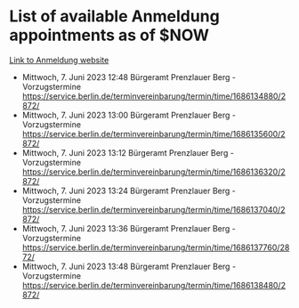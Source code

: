# List of available Anmeldung appointments as of $NOW
[Link to Anmeldung website](https://service.berlin.de/terminvereinbarung/termin/tag.php?termin=1&anliegen[]=120686&dienstleisterlist=122210,122217,327316,122219,327312,122227,327314,122231,327346,122243,327348,122254,122252,329742,122260,329745,122262,329748,122271,327278,122273,327274,122277,327276,330436,122280,327294,122282,327290,122284,327292,122291,327270,122285,327266,122286,327264,122296,327268,150230,329760,122297,327286,122294,327284,122312,329763,122314,329775,122304,327330,122311,327334,122309,327332,317869,122281,327352,122279,329772,122283,122276,327324,122274,327326,122267,329766,122246,327318,122251,327320,122257,327322,122208,327298,122226,327300&herkunft=http%3A%2F%2Fservice.berlin.de%2Fdienstleistung%2F120686%2F)
- Mittwoch, 7. Juni 2023 12:48 Bürgeramt Prenzlauer Berg - Vorzugstermine https://service.berlin.de/terminvereinbarung/termin/time/1686134880/2872/
- Mittwoch, 7. Juni 2023 13:00 Bürgeramt Prenzlauer Berg - Vorzugstermine https://service.berlin.de/terminvereinbarung/termin/time/1686135600/2872/
- Mittwoch, 7. Juni 2023 13:12 Bürgeramt Prenzlauer Berg - Vorzugstermine https://service.berlin.de/terminvereinbarung/termin/time/1686136320/2872/
- Mittwoch, 7. Juni 2023 13:24 Bürgeramt Prenzlauer Berg - Vorzugstermine https://service.berlin.de/terminvereinbarung/termin/time/1686137040/2872/
- Mittwoch, 7. Juni 2023 13:36 Bürgeramt Prenzlauer Berg - Vorzugstermine https://service.berlin.de/terminvereinbarung/termin/time/1686137760/2872/
- Mittwoch, 7. Juni 2023 13:48 Bürgeramt Prenzlauer Berg - Vorzugstermine https://service.berlin.de/terminvereinbarung/termin/time/1686138480/2872/
